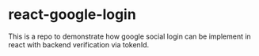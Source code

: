 ﻿# react-google-login
This is a repo to demonstrate how google social login can be implement in react with backend verification via tokenId.
